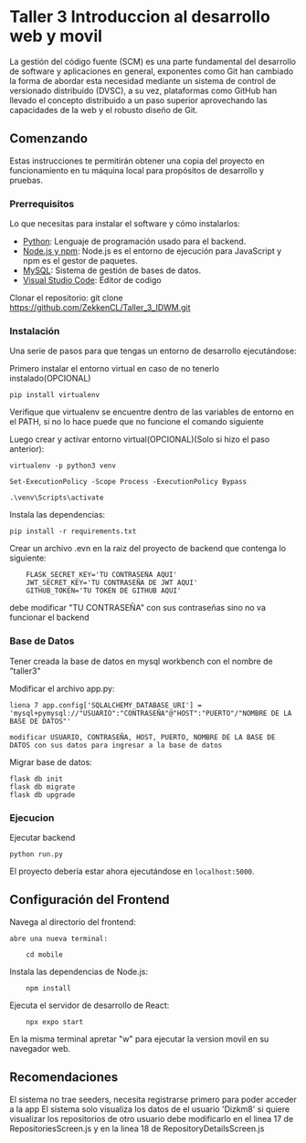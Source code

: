 # Taller 3 Introduccion al desarrollo web y movil

La gestión del código fuente (SCM) es una parte
fundamental del desarrollo de software y
aplicaciones en general, exponentes como Git han
cambiado la forma de abordar esta necesidad
mediante un sistema de control de versionado
distribuido (DVSC), a su vez, plataformas como
GitHub han llevado el concepto distribuido a un
paso superior aprovechando las capacidades de la
web y el robusto diseño de Git.

## Comenzando

Estas instrucciones te permitirán obtener una copia del proyecto en funcionamiento en tu máquina local para propósitos de desarrollo y pruebas.

### Prerrequisitos

Lo que necesitas para instalar el software y cómo instalarlos:

- [Python](https://www.python.org/downloads/): Lenguaje de programación usado para el backend.
- [Node.js y npm](https://nodejs.org/en/download/): Node.js es el entorno de ejecución para JavaScript y npm es el gestor de paquetes.
- [MySQL](https://dev.mysql.com/downloads/installer/): Sistema de gestión de bases de datos.
- [Visual Studio Code](https://code.visualstudio.com/download): Editor de codigo

Clonar el repositorio:
        git clone https://github.com/ZekkenCL/Taller_3_IDWM.git

### Instalación

Una serie de pasos para que tengas un entorno de desarrollo ejecutándose:

Primero instalar el entorno virtual en caso de no tenerlo instalado(OPCIONAL)

    pip install virtualenv

Verifique que virtualenv se encuentre dentro de las variables de entorno en el PATH, si no lo hace puede que no funcione el comando siguiente

Luego crear y activar entorno virtual(OPCIONAL)(Solo si hizo el paso anterior):

    virtualenv -p python3 venv

    Set-ExecutionPolicy -Scope Process -ExecutionPolicy Bypass

    .\venv\Scripts\activate


Instala las dependencias:

    pip install -r requirements.txt

Crear un archivo .evn en la raiz del proyecto de backend que contenga lo siguiente:

        FLASK_SECRET_KEY='TU CONTRASEÑA AQUI'
        JWT_SECRET_KEY='TU CONTRASEÑA DE JWT AQUI'
        GITHUB_TOKEN='TU TOKEN DE GITHUB AQUI'
debe modificar "TU CONTRASEÑA" con sus contraseñas sino no va funcionar el backend

### Base de Datos

Tener creada la base de datos en mysql workbench con el nombre de "taller3"

Modificar el archivo app.py:

    liena 7 app.config['SQLALCHEMY_DATABASE_URI'] = 'mysql+pymysql://"USUARIO":"CONTRASEÑA"@"HOST":"PUERTO"/"NOMBRE DE LA BASE DE DATOS"'

    modificar USUARIO, CONTRASEÑA, HOST, PUERTO, NOMBRE DE LA BASE DE DATOS con sus datos para ingresar a la base de datos

Migrar base de datos:

    flask db init
    flask db migrate
    flask db upgrade

### Ejecucion

Ejecutar backend

    python run.py

El proyecto debería estar ahora ejecutándose en `localhost:5000`.

## Configuración del Frontend

Navega al directorio del frontend:

    abre una nueva terminal:

        cd mobile

Instala las dependencias de Node.js:

        npm install

Ejecuta el servidor de desarrollo de React:

        npx expo start
        
En la misma terminal apretar "w" para ejecutar la version movil en su navegador web.


## Recomendaciones

El sistema no trae seeders, necesita registrarse primero para poder acceder a la app
El sistema solo visualiza los datos de el usuario 'Dizkm8' si quiere visualizar los repositorios de otro usuario debe modificarlo en el linea 17 de RepositoriesScreen.js y en la linea 18 de RepositoryDetailsScreen.js